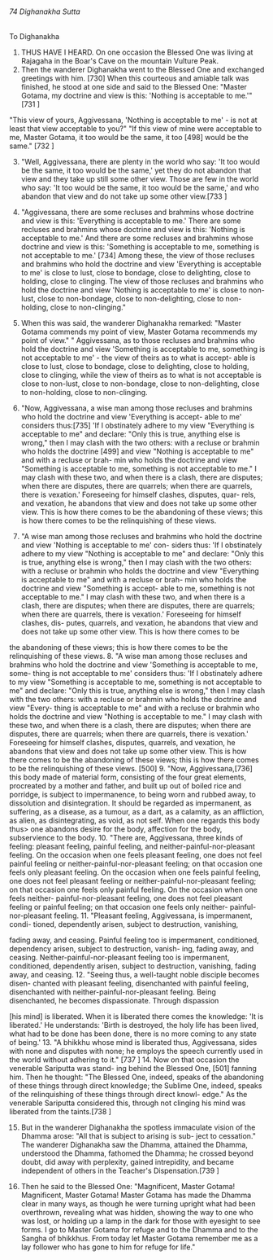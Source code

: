 ###### 74 Dighanakha Sutta

 To Dighanakha

1. THUS HAVE I HEARD. On one occasion the Blessed One was living
at Rajagaha in the Boar's Cave on the mountain Vulture Peak.
2. Then the wanderer Dighanakha went to the Blessed One
and exchanged greetings with him. [730] When this courteous and
amiable talk was finished, he stood at one side and said to the
Blessed One: "Master Gotama, my doctrine and view is this:
'Nothing is acceptable to me.'" [731 ]

"This view of yours, Aggivessana, 'Nothing is acceptable to
me' - is not at least that view acceptable to you?"
"If this view of mine were acceptable to me, Master Gotama, it
too would be the same, it too [498] would be the same." [732 ]

3. "Well, Aggivessana, there are plenty in the world who say:
'It too would be the same, it too would be the same,' yet they do
not abandon that view and they take up still some other view.
Those are few in the world who say: 'It too would be the same,
it too would be the same,' and who abandon that view and do
not take up some other view.[733 ]

4. "Aggivessana, there are some recluses and brahmins whose
doctrine and view is this: 'Everything is acceptable to me.' There
are some recluses and brahmins whose doctrine and view is
this: 'Nothing is acceptable to me.' And there are some recluses
and brahmins whose doctrine and view is this: 'Something is
acceptable to me, something is not acceptable to me.' [734] Among
these, the view of those recluses and brahmins who hold the
doctrine and view 'Everything is acceptable to me' is close to
lust, close to bondage, close to delighting, close to holding, close
to clinging. The view of those recluses and brahmins who hold
the doctrine and view 'Nothing is acceptable to me' is close to
non-lust, close to non-bondage, close to non-delighting, close to
non-holding, close to non-clinging."

5. When this was said, the wanderer Dighanakha remarked:
"Master Gotama commends my point of view, Master Gotama
recommends my point of view."
" Aggivessana, as to those recluses and brahmins who hold the
doctrine and view 'Something is acceptable to me, something is
not acceptable to me' - the view of theirs as to what is accept-
able is close to lust, close to bondage, close to delighting, close to
holding, close to clinging, while the view of theirs as to what is
not acceptable is close to non-lust, close to non-bondage, close to
non-delighting, close to non-holding, close to non-clinging.
6. "Now, Aggivessana, a wise man among those recluses and
brahmins who hold the doctrine and view 'Everything is accept-
able to me' considers thus:[735] 'If I obstinately adhere to my view
"Everything is acceptable to me" and declare: "Only this is true,
anything else is wrong," then I may clash with the two others:
with a recluse or brahmin who holds the doctrine [499] and
view "Nothing is acceptable to me" and with a recluse or brah-
min who holds the doctrine and view "Something is acceptable
to me, something is not acceptable to me." I may clash with
these two, and when there is a clash, there are disputes; when
there are disputes, there are quarrels; when there are quarrels,
there is vexation.' Foreseeing for himself clashes, disputes, quar-
rels, and vexation, he abandons that view and does not take up
some other view. This is how there comes to be the abandoning
of these views; this is how there comes to be the relinquishing of
these views.
7. "A wise man among those recluses and brahmins who
hold the doctrine and view 'Nothing is acceptable to me' con-
siders thus: 'If I obstinately adhere to my view "Nothing is
acceptable to me" and declare: "Only this is true, anything
else is wrong," then I may clash with the two others: with a
recluse or brahmin who holds the doctrine and view
"Everything is acceptable to me" and with a recluse or brah-
min who holds the doctrine and view "Something is accept-
able to me, something is not acceptable to me." I may clash
with these two, and when there is a clash, there are disputes;
when there are disputes, there are quarrels; when there are
quarrels, there is vexation.' Foreseeing for himself clashes, dis-
putes, quarrels, and vexation, he abandons that view and does
not take up some other view. This is how there comes to be

the abandoning of these views; this is how there comes to be
the relinquishing of these views.
8. "A wise man among those recluses and brahmins who hold
the doctrine and view 'Something is acceptable to me, some-
thing is not acceptable to me' considers thus: 'If I obstinately
adhere to my view "Something is acceptable to me, something is
not acceptable to me" and declare: "Only this is true, anything
else is wrong," then I may clash with the two others: with a
recluse or brahmin who holds the doctrine and view "Every-
thing is acceptable to me" and with a recluse or brahmin who
holds the doctrine and view "Nothing is acceptable to me." I
may clash with these two, and when there is a clash, there are
disputes; when there are disputes, there are quarrels; when
there are quarrels, there is vexation.' Foreseeing for himself
clashes, disputes, quarrels, and vexation, he abandons that view
and does not take up some other view. This is how there comes
to be the abandoning of these views; this is how there comes to
be the relinquishing of these views. [500]
9. "Now, Aggivessana,[736] this body made of material form,
consisting of the four great elements, procreated by a mother and
father, and built up out of boiled rice and porridge, is subject to
impermanence, to being worn and rubbed away, to dissolution
and disintegration. It should be regarded as impermanent, as
suffering, as a disease, as a tumour, as a dart, as a calamity, as
an affliction, as alien, as disintegrating, as void, as not self.
When one regards this body thus> one abandons desire for the
body, affection for the body, subservience to the body.
10. "There are, Aggivessana, three kinds of feeling: pleasant
feeling, painful feeling, and neither-painful-nor-pleasant feeling.
On the occasion when one feels pleasant feeling, one does not
feel painful feeling or neither-painful-nor-pleasant feeling; on
that occasion one feels only pleasant feeling. On the occasion
when one feels painful feeling, one does not feel pleasant feeling
or neither-painful-nor-pleasant feeling; on that occasion one feels
only painful feeling. On the occasion when one feels neither-
painful-nor-pleasant feeling, one does not feel pleasant feeling
or painful feeling; on that occasion one feels only neither-
painful-nor-pleasant feeling.
11. "Pleasant feeling, Aggivessana, is impermanent, condi-
tioned, dependently arisen, subject to destruction, vanishing,

fading away, and ceasing. Painful feeling too is impermanent,
conditioned, dependency arisen, subject to destruction, vanish-
ing, fading away, and ceasing. Neither-painful-nor-pleasant
feeling too is impermanent, conditioned, dependently arisen,
subject to destruction, vanishing, fading away, and ceasing.
12. "Seeing thus, a well-taught noble disciple becomes disen-
chanted with pleasant feeling, disenchanted with painful feeling,
disenchanted with neither-painful-nor-pleasant feeling. Being
disenchanted, he becomes dispassionate. Through dispassion

[his mind] is liberated. When it is liberated there comes the
knowledge: 'It is liberated.' He understands: 'Birth is destroyed,
the holy life has been lived, what had to be done has been done,
there is no more coming to any state of being.'
13. "A bhikkhu whose mind is liberated thus, Aggivessana,
sides with none and disputes with none; he employs the speech
currently used in the world without adhering to it." [737 ]
14. Now on that occasion the venerable Sariputta was stand-
ing behind the Blessed One, [501] fanning him. Then he thought:
"The Blessed One, indeed, speaks of the abandoning of these
things through direct knowledge; the Sublime One, indeed,
speaks of the relinquishing of these things through direct knowl-
edge." As the venerable Sariputta considered this, through not
clinging his mind was liberated from the taints.[738 ]

15. But in the wanderer Dighanakha the spotless immaculate
vision of the Dhamma arose: "All that is subject to arising is sub-
ject to cessation." The wanderer Dighanakha saw the Dhamma,
attained the Dhamma, understood the Dhamma, fathomed the
Dhamma; he crossed beyond doubt, did away with perplexity,
gained intrepidity, and became independent of others in the
Teacher's Dispensation.[739 ]

16. Then he said to the Blessed One: "Magnificent, Master
Gotama! Magnificent, Master Gotama! Master Gotama has made
the Dhamma clear in many ways, as though he were turning
upright what had been overthrown, revealing what was hidden,
showing the way to one who was lost, or holding up a lamp in
the dark for those with eyesight to see forms. I go to Master
Gotama for refuge and to the Dhamma and to the Sangha of
bhikkhus. From today let Master Gotama remember me as a lay
follower who has gone to him for refuge for life."
